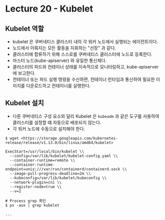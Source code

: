 # Lecture 20 - Kubelet

## Kubelet 역할

- kubelet 은 쿠버네티스 클러스터 내의 각 워커 노드에서 실행되는 에이전트이다.
- 노드에서 이뤄지는 모든 활동을 지휘하는 "선장" 과 같다.
- 클러스터에 합류하기 위해 스스로를 쿠버네티스 클러스터에 노드로 등록한다.
- 마스터 노드(kube-apiserver) 와 유일한 통신체다.
- 클러스터의 파드와 컨테이너 상태를 지속적으로 모니터링하고, kube-apiserver 에 보고한다.
- 컨테이너 또는 파드 실행 명령을 수신하면, 컨테이너 런타임과 통신하여 필요한 이미지를 다운로드하고 컨테이너를 실행한다.

## Kubelet 설치

- 다른 쿠버네티스 구성 요소와 달리 Kubelet 은 `kubeadm` 과 같은 도구를 사용하여 클러스터를 설정할 떄 자동으로 배포되지 않는다.
- 각 워커 노드에 수동으로 설치해야 한다.

```
$ wget <https://storage.googleapis.com/kubernetes-release/release/v1.13.0/bin/linux/amd64/kubelet>

ExecStart=/usr/local/bin/kubelet \\
  --config=/var/lib/kubelet/kubelet-config.yaml \\
  --container-runtime=remote \\
  --container-runtime-endpoint=unix:///var/run/containerd/containerd.sock \\
  --image-pull-progress-deadline=2m \\
  --kubeconfig=/var/lib/kubelet/kubeconfig \\
  --network-plugin=cni \\
  --register-node=true \\
  --v=2

# Process grep 확인
$ ps -aux | grep kubelet

...

```